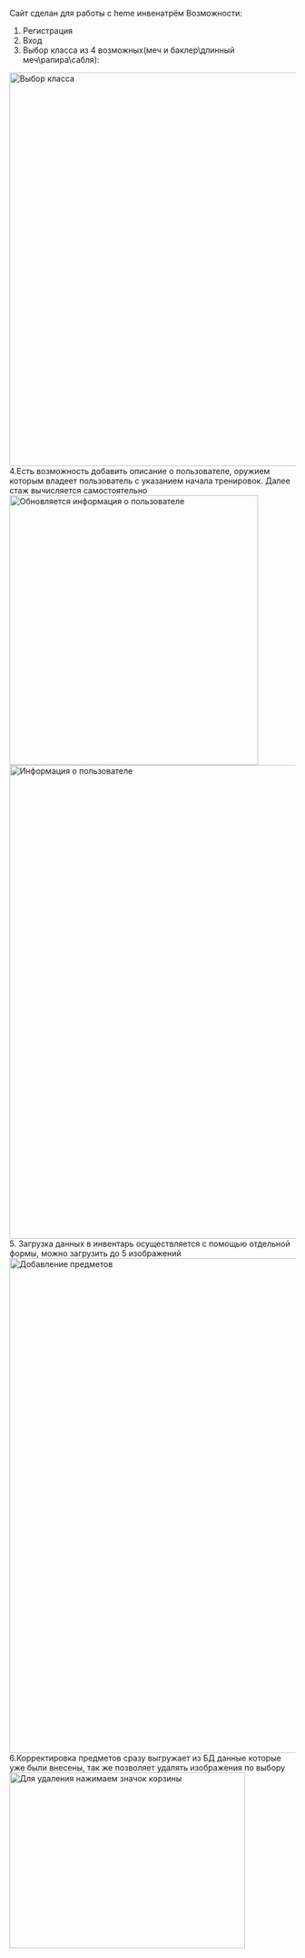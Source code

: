 Сайт сделан для работы с heme инвенатрём
Возможности:
1. Регистрация
2. Вход
3. Выбор класса из 4 возможных(меч и баклер\длинный меч\рапира\сабля):
<img width="922" height="692" alt="Выбор класса" src="https://github.com/user-attachments/assets/73168f39-480d-4877-9630-fc15e73f3536" />
4.Есть возможность добавить описание о пользователе, оружием которым владеет пользователь с указанием начала тренировок. Далее стаж вычисляется самостоятельно
<img width="438" height="474" alt="Обновляется информация о пользователе" src="https://github.com/user-attachments/assets/e3240756-3806-49da-8170-e416cf4683d2" />
<img width="831" height="833" alt="Информация о пользователе" src="https://github.com/user-attachments/assets/3d4bacb4-3bc6-46b2-8a18-24d562746ed6" />
5. Загрузка данных в инвентарь осуществляется с помощью отдельной формы, можно загрузить до 5 изображений
<img width="814" height="870" alt="Добавление предметов" src="https://github.com/user-attachments/assets/7164b92c-c80a-4b21-aa1d-9b9cd6432767" />
6.Корректировка предметов сразу выгружает из БД данные которые уже были внесены, так же позволяет удалять изображения по выбору
<img width="415" height="309" alt="Для удаления нажимаем значок корзины" src="https://github.com/user-attachments/assets/4e7f8b02-8783-4563-91b2-1a4eb4cf014b" />
